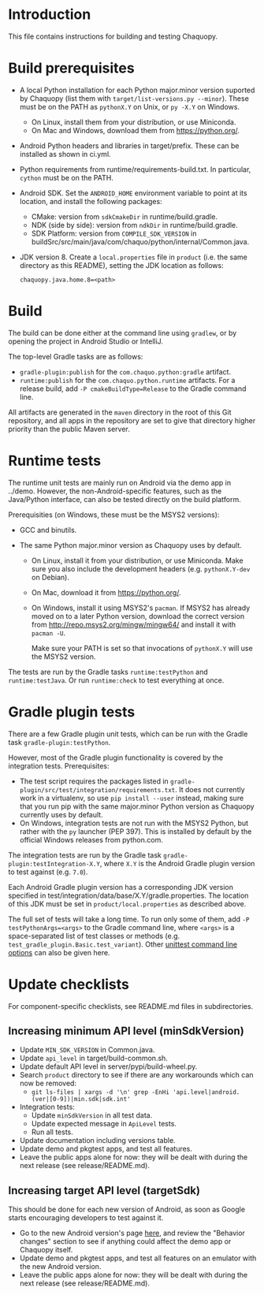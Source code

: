 # Introduction

This file contains instructions for building and testing Chaquopy.


# Build prerequisites

* A local Python installation for each Python major.minor version suported by Chaquopy
  (list them with `target/list-versions.py --minor`). These must be on the PATH as
  `pythonX.Y` on Unix, or `py -X.Y` on Windows.
  * On Linux, install them from your distribution, or use Miniconda.
  * On Mac and Windows, download them from https://python.org/.

* Android Python headers and libraries in target/prefix. These can be installed as
  shown in ci.yml.

* Python requirements from runtime/requirements-build.txt. In particular, `cython` must be
  on the PATH.

* Android SDK. Set the `ANDROID_HOME` environment variable to point at its location, and
  install the following packages:
   * CMake: version from `sdkCmakeDir` in runtime/build.gradle.
   * NDK (side by side): version from `ndkDir` in runtime/build.gradle.
   * SDK Platform: version from `COMPILE_SDK_VERSION` in
     buildSrc/src/main/java/com/chaquo/python/internal/Common.java.

* JDK version 8. Create a `local.properties` file in `product` (i.e. the same directory
  as this README), setting the JDK location as follows:

      chaquopy.java.home.8=<path>


# Build

The build can be done either at the command line using `gradlew`, or by opening the project in
Android Studio or IntelliJ.

The top-level Gradle tasks are as follows:

* `gradle-plugin:publish` for the `com.chaquo.python:gradle` artifact.
* `runtime:publish` for the `com.chaquo.python.runtime` artifacts. For a release build, add `-P
  cmakeBuildType=Release` to the Gradle command line.

All artifacts are generated in the `maven` directory in the root of this Git repository, and
all apps in the repository are set to give that directory higher priority than the public Maven
server.


# Runtime tests

The runtime unit tests are mainly run on Android via the demo app in ../demo. However,
the non-Android-specific features, such as the Java/Python interface, can also be tested
directly on the build platform.

Prerequisities (on Windows, these must be the MSYS2 versions):

* GCC and binutils.

* The same Python major.minor version as Chaquopy uses by default.

  * On Linux, install it from your distribution, or use Miniconda. Make sure you also
    include the development headers (e.g. `pythonX.Y-dev` on Debian).

  * On Mac, download it from https://python.org/.

  * On Windows, install it using MSYS2's `pacman`. If MSYS2 has already moved on to a
    later Python version, download the correct version from
    http://repo.msys2.org/mingw/mingw64/ and install it with `pacman -U`.

    Make sure your PATH is set so that invocations of `pythonX.Y` will use the MSYS2
    version.

The tests are run by the Gradle tasks `runtime:testPython` and `runtime:testJava`. Or run
`runtime:check` to test everything at once.


# Gradle plugin tests

There are a few Gradle plugin unit tests, which can be run with the Gradle task
`gradle-plugin:testPython`.

However, most of the Gradle plugin functionality is covered by the integration tests.
Prerequisites:

* The test script requires the packages listed in
  `gradle-plugin/src/test/integration/requirements.txt`. It does not currently work in a
  virtualenv, so use `pip install --user` instead, making sure that you run pip with the same
  major.minor Python version as Chaquopy currently uses by default.
* On Windows, integration tests are not run with the MSYS2 Python, but rather with the `py`
  launcher (PEP 397). This is installed by default by the official Windows releases from
  python.com.

The integration tests are run by the Gradle task `gradle-plugin:testIntegration-X.Y`, where
`X.Y` is the Android Gradle plugin version to test against (e.g. `7.0`).

Each Android Gradle plugin version has a corresponding JDK version specified in
test/integration/data/base/X.Y/gradle.properties. The location of this JDK must be
set in `product/local.properties` as described above.

The full set of tests will take a long time. To run only some of them, add `-P
testPythonArgs=<args>` to the Gradle command line, where `<args>` is a space-separated list of
test classes or methods (e.g. `test_gradle_plugin.Basic.test_variant`). Other [unittest command
line options](https://docs.python.org/3/library/unittest.html#command-line-interface) can also
be given here.


# Update checklists

For component-specific checklists, see README.md files in subdirectories.

## Increasing minimum API level (minSdkVersion)

* Update `MIN_SDK_VERSION` in Common.java.
* Update `api_level` in target/build-common.sh.
* Update default API level in server/pypi/build-wheel.py.
* Search `product` directory to see if there are any workarounds which can now be removed:
  * `git ls-files | xargs -d '\n' grep -EnHi 'api.level|android.(ver|[0-9])|min.sdk|sdk.int'`
* Integration tests:
  * Update `minSdkVersion` in all test data.
  * Update expected message in `ApiLevel` tests.
  * Run all tests.
* Update documentation including versions table.
* Update demo and pkgtest apps, and test all features.
* Leave the public apps alone for now: they will be dealt with during the next release
  (see release/README.md).


## Increasing target API level (targetSdk)

This should be done for each new version of Android, as soon as Google starts encouraging
developers to test against it.

* Go to the new Android version's page
  [here](https://developer.android.com/about/versions), and review the "Behavior changes"
  section to see if anything could affect the demo app or Chaquopy itself.
* Update demo and pkgtest apps, and test all features on an emulator with the new Android
  version.
* Leave the public apps alone for now: they will be dealt with during the next release
  (see release/README.md).

